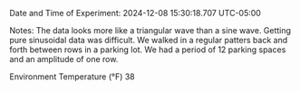 Date and Time of Experiment: 2024-12-08 15:30:18.707 UTC-05:00

Notes: The data looks more like a triangular wave than a sine wave. Getting pure sinusoidal data was difficult. We walked in a regular patters back and forth between rows in a parking lot. We had a period of 12 parking spaces and an amplitude of one row.

Environment Temperature (°F)
38
